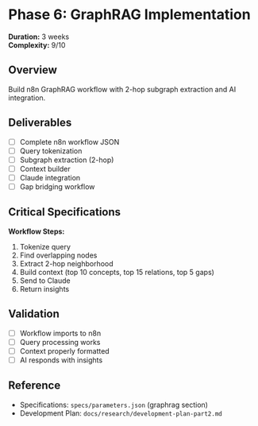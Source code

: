 # Phase 6: GraphRAG Implementation

**Duration:** 3 weeks  
**Complexity:** 9/10

## Overview

Build n8n GraphRAG workflow with 2-hop subgraph extraction and AI integration.

## Deliverables

- [ ] Complete n8n workflow JSON
- [ ] Query tokenization
- [ ] Subgraph extraction (2-hop)
- [ ] Context builder
- [ ] Claude integration
- [ ] Gap bridging workflow

## Critical Specifications

**Workflow Steps:**
1. Tokenize query
2. Find overlapping nodes
3. Extract 2-hop neighborhood
4. Build context (top 10 concepts, top 15 relations, top 5 gaps)
5. Send to Claude
6. Return insights

## Validation

- [ ] Workflow imports to n8n
- [ ] Query processing works
- [ ] Context properly formatted
- [ ] AI responds with insights

## Reference

- Specifications: `specs/parameters.json` (graphrag section)
- Development Plan: `docs/research/development-plan-part2.md`